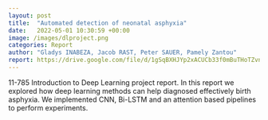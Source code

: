```yaml
---
layout: post
title:  "Automated detection of neonatal asphyxia"
date:   2022-05-01 10:30:59 +00:00
image: /images/dlproject.png
categories: Report
author: "Gladys INABEZA, Jacob RAST, Peter SAUER, Pamely Zantou"
report: https://drive.google.com/file/d/1gSqBXHJYp2xACUCb33f0mBuTHoTZvnIt/view?usp=sharing
---
```

11-785 Introduction to Deep Learning project report. In this report we explored how deep learning methods can help diagnosed effectively birth asphyxia. We implemented CNN, Bi-LSTM and an attention based pipelines to perform experiments. 
